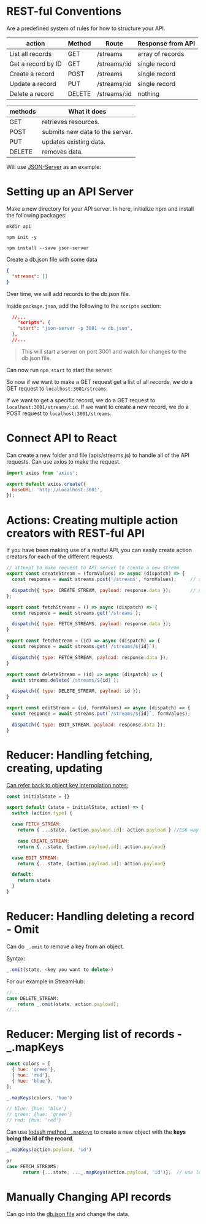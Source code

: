 # REST-ful Conventions

Are a predefined system of rules for how to structure your API.

| action             | Method | Route        | Response from API |
| ------------------ | ------ | ------------ | ----------------- |
| List all records   | GET    | /streams     | array of records  |
| Get a record by ID | GET    | /streams/:id | single record     |
| Create a record    | POST   | /streams     | single record     |
| Update a record    | PUT    | /streams/:id | single record     |
| Delete a record    | DELETE | /streams/:id | nothing           |

| methods | What it does                    |
| ------- | ------------------------------- |
| GET     | retrieves resources.            |
| POST    | submits new data to the server. |
| PUT     | updates existing data.          |
| DELETE  | removes data.                   |

Will use [JSON-Server](https://www.npmjs.com/package/json-server) as an example:

# Setting up an API Server

Make a new directory for your API server. In here, initialize npm and install the following packages:
```
mkdir api

npm init -y

npm install --save json-server
```

Create a db.json file with some data

```json
{
  "streams": []
}
```

Over time, we will add records to the db.json file.

Inside `package.json`, add the following to the `scripts` section:
```json
  //...
    "scripts": {
    "start": "json-server -p 3001 -w db.json",
  },
  //...
```

> This will start a server on port 3001 and watch for changes to the db.json file.

Can now run `npm start` to start the server.

So now if we want to make a GET request get a list of all records, we do a GET request to `localhost:3001/streams`.

If we want to get a specific record, we do a GET request to `localhost:3001/streams/:id`.
If we want to create a new record, we do a POST request to `localhost:3001/streams`.

# Connect API to React

Can create a new folder and file (apis/streams.js) to handle all of the API requests. Can use axios to make the request.

```js
import axios from 'axios';

export default axios.create({
  baseURL: 'http://localhost:3001',
});
```

# Actions: Creating multiple action creators with REST-ful API

If you have been making use of a restful API, you can easily create action creators for each of the different requests.

```js
// attempt to make request to API server to create a new stream
export const createStream = (formValues) => async (dispatch) => {
  const response = await streams.post('/streams', formValues);     // second argument is the data we want to send to the server

  dispatch({ type: CREATE_STREAM, payload: response.data });       // payload contains the data we want inside of response
};

export const fetchStreams = () => async (dispatch) => {
  const response = await streams.get('/streams');

  dispatch({ type: FETCH_STREAMS, payload: response.data });
}

export const fetchStream = (id) => async (dispatch) => {
  const response = await streams.get(`/streams/${id}`);

  dispatch({ type: FETCH_STREAM, payload: response.data });
}

export const deleteStream = (id) => async (dispatch) => {
  await streams.delete(`/streams/${id}`);

  dispatch({ type: DELETE_STREAM, payload: id });
}

export const editStream = (id, formValues) => async (dispatch) => {
  const response = await streams.put(`/streams/${id}`, formValues);

  dispatch({ type: EDIT_STREAM, payload: response.data });
}
```

# Reducer: Handling fetching, creating, updating

[Can refer back to object key interpolation notes: ](https://github.com/Cwarcup/notes/blob/main/root/react/react-notes/redux.md#object-based-reducers)

```js
const initialState = {}

export default (state = initialState, action) => {
  switch (action.type) {

  case FETCH_STREAM:
    return { ...state, [action.payload.id]: action.payload } //ES6 way of adding a new key to an object

    case CREATE_STREAM:
    return {...state, [action.payload.id]: action.payload}

  case EDIT_STREAM:
    return {...state, [action.payload.id]: action.payload}

  default:
    return state
  }
}
```

# Reducer: Handling deleting a record - Omit

Can do `_.omit` to remove a key from an object.

Syntax:
```js
_.omit(state, <key you want to delete>)
```

For our example in StreamHub:
```js
//...
case DELETE_STREAM:
    return _.omit(state, action.payload);
//...
```

# Reducer: Merging list of records - _.mapKeys

```js
const colors = [
  { hue: 'green'},
  { hue: 'red'},
  { hue: 'blue'},
];

_.mapKeys(colors, 'hue')

// blue: {hue: 'blue'}
// green: {hue: 'green'}
// red: {hue: 'red'}
```

Can use [lodash method `_.mapKeys`](https://lodash.com/docs/4.17.15#mapKeys) to create a new object with the **keys being the id of the record**.

```js
_.mapKeys(action.payload, 'id')

or 
case FETCH_STREAMS:
      return {...state, ..._.mapKeys(action.payload, 'id')};  // use lodash to map the payload into a new object with the id as the key

```

# Manually Changing API records

Can go into the [db.json file](https://github.com/Cwarcup/react-with-redux/blob/main/10-streams/apis/db.json) and change the data.